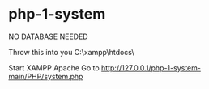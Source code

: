 # php-1-system
NO DATABASE NEEDED

Throw this into you C:\xampp\htdocs\

Start XAMPP Apache
Go to http://127.0.0.1/php-1-system-main/PHP/system.php
